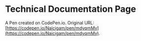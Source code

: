 #  Technical Documentation Page

A Pen created on CodePen.io. Original URL: [https://codepen.io/Naicigam/pen/mdyqmMv](https://codepen.io/Naicigam/pen/mdyqmMv).


